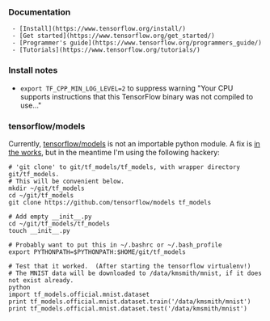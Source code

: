 
### Documentation

     - [Install](https://www.tensorflow.org/install/)
     - [Get started](https://www.tensorflow.org/get_started/)
     - [Programmer's guide](https://www.tensorflow.org/programmers_guide/)
     - [Tutorials](https://www.tensorflow.org/tutorials/)

### Install notes

   - `export TF_CPP_MIN_LOG_LEVEL=2` to suppress warning "Your CPU supports instructions that this TensorFlow binary was not compiled to use..."

### tensorflow/models

   Currently, [tensorflow/models](https://github.com/tensorflow/models/) is not an importable python module.
   A fix is [in the works](https://github.com/tensorflow/models/issues/917), but in the meantime I'm using
   the following hackery:
   ```
   # 'git clone' to git/tf_models/tf_models, with wrapper directory git/tf_models.
   # This will be convenient below.
   mkdir ~/git/tf_models
   cd ~/git/tf_models
   git clone https://github.com/tensorflow/models tf_models

   # Add empty __init__.py
   cd ~/git/tf_models/tf_models
   touch __init__.py

   # Probably want to put this in ~/.bashrc or ~/.bash_profile
   export PYTHONPATH=$PYTHONPATH:$HOME/git/tf_models

   # Test that it worked.  (After starting the tensorflow virtualenv!)
   # The MNIST data will be downloaded to /data/kmsmith/mnist, if it does not exist already.
   python
   import tf_models.official.mnist.dataset
   print tf_models.official.mnist.dataset.train('/data/kmsmith/mnist')
   print tf_models.official.mnist.dataset.test('/data/kmsmith/mnist')
   ```
